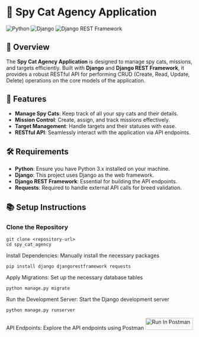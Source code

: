 # 🐾 Spy Cat Agency Application

![Python](https://img.shields.io/badge/Python-3.x-blue)
![Django](https://img.shields.io/badge/Django-3.x-green)
![Django REST Framework](https://img.shields.io/badge/DRF-3.x-lightgrey)

## 📖 Overview
The **Spy Cat Agency Application** is designed to manage spy cats, missions, and targets efficiently. Built with **Django** and **Django REST Framework**, it provides a robust RESTful API for performing CRUD (Create, Read, Update, Delete) operations on the core models of the application.

## 🚀 Features
- **Manage Spy Cats**: Keep track of all your spy cats and their details.
- **Mission Control**: Create, assign, and track missions effectively.
- **Target Management**: Handle targets and their statuses with ease.
- **RESTful API**: Seamlessly interact with the application via API endpoints.

## 🛠️ Requirements
- **Python**: Ensure you have Python 3.x installed on your machine.
- **Django**: This project uses Django as the web framework.
- **Django REST Framework**: Essential for building the API endpoints.
- **Requests**: Required to handle external API calls for breed validation.

## 📚 Setup Instructions

### Clone the Repository
```
git clone <repository-url>
cd spy_cat_agency
```
Install Dependencies:
Manually install the necessary packages

```
pip install django djangorestframework requests
```

Apply Migrations:
Set up the necessary database tables
```
python manage.py migrate
```
Run the Development Server:
Start the Django development server
```
python manage.py runserver
```

API Endpoints:
Explore the API endpoints using Postman
[<img src="https://run.pstmn.io/button.svg" alt="Run In Postman" style="width: 128px; height: 32px;">](https://god.gw.postman.com/run-collection/39434734-ded9a1e8-e43a-439d-b736-357398b67d5b?action=collection%2Ffork&source=rip_markdown&collection-url=entityId%3D39434734-ded9a1e8-e43a-439d-b736-357398b67d5b%26entityType%3Dcollection%26workspaceId%3D80060c85-07cc-4e69-a0bb-465a89881d72)
